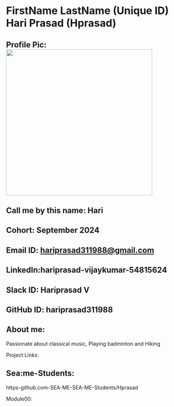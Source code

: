 # FirstName LastName (Unique ID) Hari Prasad (Hprasad)
## Profile Pic: <img width=400 src="https://avatars.githubusercontent.com/u/33652916?v=4"/>  
## Call me by this name: Hari
## Cohort: September 2024
## Email ID: hariprasad311988@gmail.com
## LinkedIn:hariprasad-vijaykumar-54815624
## Slack ID: Hariprasad V
## GitHub ID: hariprasad311988
## About me:
Passionate about classical music, Playing badminton and Hiking

Project Links:
## Sea:me-Students:
https-github.com-SEA-ME-SEA-ME-Students/Hprasad

Module00:
